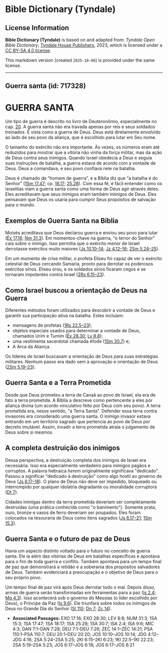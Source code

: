 # Bible Dictionary (Tyndale)

## License Information

**Bible Dictionary (Tyndale)** is based on and adapted from: _Tyndale Open Bible Dictionary_, [Tyndale House Publishers](https://tyndaleopenresources.com/), 2023, which is licensed under a [CC BY-SA 4.0 license](https://creativecommons.org/licenses/by-sa/4.0/legalcode.en).

This markdown version (created `2025-10-06`) is provided under the same license.



--------------------------------

## Guerra santa (id: 717328)

GUERRA SANTA
============

Um tipo de guerra é descrito no livro de Deuteronômio, especialmente no cap. [20](https://ref.ly/Deut20:1-Deut20:20). A guerra santa não era travada apenas por reis e seus soldados treinados. É vista como a guerra de Deus. Deus está diretamente envolvido ao lado de seu povo da aliança, que é escolhido para lutar em Seu nome.

O tamanho do exército não era importante. Às vezes, os números eram até reduzidos para mostrar que a vitória não vinha da força militar, mas da ação de Deus contra seus inimigos. Quando Israel obedecia a Deus e seguia suas instruções de batalha, a guerra estava de acordo com a vontade de Deus. Deus a comandava, e seu povo confiava nele na batalha.

Deus é chamado de “homem de guerra”, e a Bíblia diz que “a batalha é do Senhor” ([1Sm 17\.47](https://ref.ly/1Sam17:47); cp. [18\.17](https://ref.ly/1Sam18:17); [25\.28](https://ref.ly/1Sam25:28)). Com essa fé, é fácil entender como os israelitas viam a guerra santa como uma forma de Deus agir através deles. Eles acreditavam que seus inimigos eram também inimigos de Deus. Eles pensavam que Deus os usaria para cumprir Seus propósitos de salvação para o mundo.

Exemplos de Guerra Santa na Bíblia
----------------------------------

Moisés acreditava que Deus declarou guerra e enviou seu povo para lutar ([Êx 17\.16](https://ref.ly/Exod17:16); [Nm 31\.3](https://ref.ly/Num31:3)). Em momentos\-chave na guerra, "o terror do Senhor" caía sobre o inimigo. Isso permitia que o exército menor de Israel derrotasse exércitos muito maiores ([Js 10\.10–14](https://ref.ly/Josh10:10-Josh10:14); [Jz 4\.12–16](https://ref.ly/Judg4:12-Judg4:16); [2Sm 5\.24–25](https://ref.ly/2Sam5:24-2Sam5:25)).

Em um momento de crise militar, o profeta Eliseu foi capaz de ver o exército celestial de Deus cercando Samaria, pronto para derrotar os poderosos exércitos sírios. Eliseu orou, e os soldados sírios ficaram cegos e se tornaram impotentes contra Israel ([2Rs 6\.15–23](https://ref.ly/2Kgs6:15-2Kgs6:23)).

Como Israel buscou a orientação de Deus na Guerra
-------------------------------------------------

Diferentes métodos foram utilizados para descobrir a vontade de Deus e garantir sua participação ativa na batalha. Estes incluíam:

* mensagens de profetas ([1Rs 22\.5–23](https://ref.ly/1Kgs22:5-1Kgs22:23));
* objetos especiais usados para determinar a vontade de Deus, chamados Urim e Tumim ([Êx 28\.30](https://ref.ly/Exod28:30); [Lv 8\.8](https://ref.ly/Lev8:8));
* uma vestimenta sacerdotal chamada éfode ([1Sm 30\.7](https://ref.ly/1Sam30:7)) e;
* A Arca da Aliança.

Os líderes de Israel buscavam a orientação de Deus para suas estratégias militares. Nenhum passo era dado sem a aprovação e orientação de Deus ([2Sm 5\.19–23](https://ref.ly/2Sam5:19-2Sam5:23)).

Guerra Santa e a Terra Prometida
--------------------------------

Desde que Deus prometeu a terra de Canaã ao povo de Israel, ela era de fato a terra prometida. A Bíblia a descreve como pertencente a eles por aliança divina (um acordo vinculativo feito por Deus com seu povo). A terra prometida era, nesse sentido, "a Terra Santa". Defender essa terra contra invasores era considerado uma guerra santa. O inimigo invasor estava entrando em um território sagrado que pertencia ao povo de Deus por decreto imutável. Assim, invadir a terra prometida atraía o julgamento de Deus sobre si mesmos.

A completa destruição dos inimigos
----------------------------------

Dessa perspectiva, a destruição completa dos inimigos de Israel era necessária. Isso era especialmente verdadeiro para inimigos pagãos e corruptos. A palavra hebraica *herem* originalmente significava "dedicado". Passou a significar "dedicado à destruição" como algo hostil ao governo de Deus ([Js 6\.17–18](https://ref.ly/Josh6:17-Josh6:18)). O plano de Deus não deve ser impedido, bloqueado ou interrompido por qualquer idolatria degradante ou imoralidade corruptora ([Dt 7](https://ref.ly/Deut7:1-Deut7:26)).

Cidades inimigas dentro da terra prometida deveriam ser completamente destruídas (uma prática conhecida como "o banimento"). Somente prata, ouro, bronze e vasos de ferro deveriam ser poupados. Eles foram colocados na tesouraria de Deus como itens sagrados ([Js 6\.17–21](https://ref.ly/Josh6:17-Josh6:21); [1Sm 15\.3](https://ref.ly/1Sam15:3)).

Guerra Santa e o futuro de paz de Deus
--------------------------------------

Havia um aspecto distinto voltado para o futuro no conceito de guerra santa. Ele ia além das vitórias de Deus em batalhas específicas e apontava para o fim de toda guerra e conflito. Também apontava para um tempo final de paz que demonstrará a retidão e a soberania dos propósitos salvadores de Deus. Também evidenciará a preocupação e o objetivo de Deus para o seu próprio povo.

Um tempo final de paz virá após Deus derrotar todo o mal. Depois disso, armas de guerra serão transformadas em ferramentas para a paz ([Is 2\.4](https://ref.ly/Isa2:4); [Mq 4\.3](https://ref.ly/Mic4:3)). Isso acontecerá sob o governo do Messias (o líder escolhido por Deus), o Príncipe da Paz ([Is 9\.6](https://ref.ly/Isa9:6)). Ele triunfará sobre todos os inimigos de Deus no Grande Dia do Senhor ([Sl 110](https://ref.ly/Ps110:1-Ps110:7); [Dn 7](https://ref.ly/Dan7:1-Dan7:28); [Zc 14](https://ref.ly/Zech14:1-Zech14:21)).

* **Associated Passages:** EXO 17:16; EXO 28:30; LEV 8:8; NUM 31:3; 1SA 15:3; 1SA 17:47; 1SA 18:17; 1SA 25:28; 1SA 30:7; ISA 2:4; ISA 9:6; MIC 4:3; DAN 7:1–DAN 7:28; DEU 7:1–DEU 7:26; ZEC 14:1–ZEC 14:21; PSA 110:1–PSA 110:7; DEU 20:1–DEU 20:20; JOS 10:10–JOS 10:14; JDG 4:12–JDG 4:16; 2SA 5:24–2SA 5:25; 2KI 6:15–2KI 6:23; 1KI 22:5–1KI 22:23; 2SA 5:19–2SA 5:23; JOS 6:17–JOS 6:18; JOS 6:17–JOS 6:21

